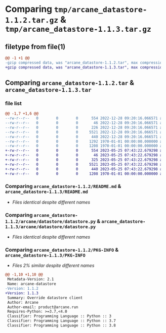 # Comparing `tmp/arcane_datastore-1.1.2.tar.gz` & `tmp/arcane_datastore-1.1.3.tar.gz`

## filetype from file(1)

```diff
@@ -1 +1 @@
-gzip compressed data, was "arcane_datastore-1.1.2.tar", max compression
+gzip compressed data, was "arcane_datastore-1.1.3.tar", max compression
```

## Comparing `arcane_datastore-1.1.2.tar` & `arcane_datastore-1.1.3.tar`

### file list

```diff
@@ -1,7 +1,6 @@
--rw-r--r--   0        0        0      554 2022-12-28 09:20:16.066571 arcane_datastore-1.1.2/README.md
--rw-r--r--   0        0        0       46 2022-12-28 09:20:16.066571 arcane_datastore-1.1.2/arcane/datastore/__init__.py
--rw-r--r--   0        0        0      226 2022-12-28 09:20:16.066571 arcane_datastore-1.1.2/arcane/datastore/const.py
--rw-r--r--   0        0        0     5521 2022-12-28 09:20:16.066571 arcane_datastore-1.1.2/arcane/datastore/datastore.py
--rw-r--r--   0        0        0      440 2022-12-28 09:20:16.066571 arcane_datastore-1.1.2/pyproject.toml
--rw-r--r--   0        0        0     1292 1970-01-01 00:00:00.000000 arcane_datastore-1.1.2/setup.py
--rw-r--r--   0        0        0     1208 1970-01-01 00:00:00.000000 arcane_datastore-1.1.2/PKG-INFO
+-rw-r--r--   0        0        0      554 2023-05-25 07:43:22.679298 arcane_datastore-1.1.3/README.md
+-rw-r--r--   0        0        0       46 2023-05-25 07:43:22.679298 arcane_datastore-1.1.3/arcane/datastore/__init__.py
+-rw-r--r--   0        0        0      325 2023-05-25 07:43:22.679298 arcane_datastore-1.1.3/arcane/datastore/const.py
+-rw-r--r--   0        0        0     5521 2023-05-25 07:43:22.679298 arcane_datastore-1.1.3/arcane/datastore/datastore.py
+-rw-r--r--   0        0        0      440 2023-05-25 07:43:22.679298 arcane_datastore-1.1.3/pyproject.toml
+-rw-r--r--   0        0        0     1208 1970-01-01 00:00:00.000000 arcane_datastore-1.1.3/PKG-INFO
```

### Comparing `arcane_datastore-1.1.2/README.md` & `arcane_datastore-1.1.3/README.md`

 * *Files identical despite different names*

### Comparing `arcane_datastore-1.1.2/arcane/datastore/datastore.py` & `arcane_datastore-1.1.3/arcane/datastore/datastore.py`

 * *Files identical despite different names*

### Comparing `arcane_datastore-1.1.2/PKG-INFO` & `arcane_datastore-1.1.3/PKG-INFO`

 * *Files 2% similar despite different names*

```diff
@@ -1,10 +1,10 @@
 Metadata-Version: 2.1
 Name: arcane-datastore
-Version: 1.1.2
+Version: 1.1.3
 Summary: Override datastore client
 Author: Arcane
 Author-email: product@arcane.run
 Requires-Python: >=3.7,<4.0
 Classifier: Programming Language :: Python :: 3
 Classifier: Programming Language :: Python :: 3.7
 Classifier: Programming Language :: Python :: 3.8
```

